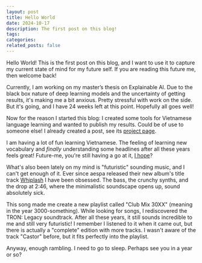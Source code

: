 ```yaml
---
layout: post
title: Hello World
date: 2024-10-17
description: The first post on this blog!
tags:
categories:
related_posts: false
---
```


Hello World! This is the first post on this blog, and I want to use it to capture my current state of mind for my future self. If you are reading this future me, then welcome back!

Currently, I am working on my master’s thesis on Explainable AI. Due to the black box nature of deep learning models and the uncertainty of getting results, it's making me a bit anxious. Pretty stressful with work on the side. But it's going, and I have 24 weeks left at this point. Hopefully all goes well!

Now for the reason I started this blog: I created some tools for Vietnamese language learning and wanted to publish my results. Could be of use to someone else! I already created a post, see its [project page](/projects/vietnamese-language-tools/).

I am having a lot of fun learning Vietnamese. The feeling of learning new vocabulary and _finally_ understanding some headlines after all these years feels great! Future-me, you're still having a go at it, [I hope](/assets/img/blog/other/duo_laser.png)?

What's also been lately on my mind is "futuristic" sounding music, and I can't get enough of it. Ever since aespa released their new album's title track [Whiplash](https://www.youtube.com/watch?v=jWQx2f-CErU) I have been obsessed. The bass, the crunchy synths, and the drop at 2:46, where the minimalistic soundscape opens up, sound absolutely sick.

This song made me create a new playlist called "Club Mix 30XX" (meaning in the year 3000-something). While looking for songs, I rediscovered the TRON: Legacy soundtrack. After all these years, it still sounds incredible to me and still very futuristic! I remember I listened to it when it came out, but there is actually a "complete" edition with more tracks. I wasn't aware of the track "Castor" before, but it fits perfectly into the playlist.

Anyway, enough rambling. I need to go to sleep. Perhaps see you in a year or so?
